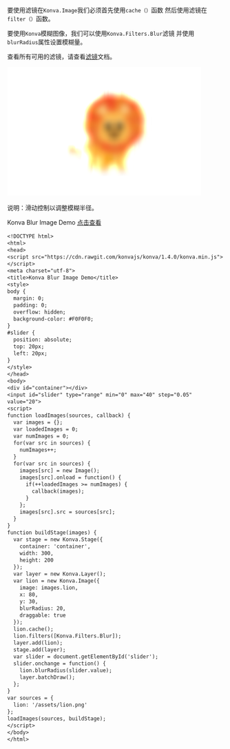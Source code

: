 要使用滤镜在`Konva.Image`我们必须首先使用`cache（）`函数
然后使用滤镜在`filter（）`函数。    

要使用`Konva`模糊图像，我们可以使用`Konva.Filters.Blur`滤镜
并使用`blurRadius`属性设置模糊量。 

查看所有可用的滤镜，请查看[滤镜](https://konvajs.github.io/api/Konva.Filters.html)文档。     

![](images/blur.png)


说明：滑动控制以调整模糊半径。 

Konva Blur Image Demo [点击查看](https://konvajs.github.io/downloads/code/filters/Blur.html)      





    <!DOCTYPE html>
    <html>
    <head>
    <script src="https://cdn.rawgit.com/konvajs/konva/1.4.0/konva.min.js"></script>
    <meta charset="utf-8">
    <title>Konva Blur Image Demo</title>
    <style>
    body {
      margin: 0;
      padding: 0;
      overflow: hidden;
      background-color: #F0F0F0;
    }
    #slider {
      position: absolute;
      top: 20px;
      left: 20px; 
    }
    </style>
    </head>
    <body>
    <div id="container"></div>
    <input id="slider" type="range" min="0" max="40" step="0.05" value="20">
    <script>
    function loadImages(sources, callback) {
      var images = {};
      var loadedImages = 0;
      var numImages = 0;
      for(var src in sources) {
        numImages++;
      }
      for(var src in sources) {
        images[src] = new Image();
        images[src].onload = function() {
          if(++loadedImages >= numImages) {
            callback(images);
          }
        };
        images[src].src = sources[src];
      }
    }
    function buildStage(images) {
      var stage = new Konva.Stage({
        container: 'container',
        width: 300,
        height: 200
      });
      var layer = new Konva.Layer();
      var lion = new Konva.Image({
        image: images.lion,
        x: 80,
        y: 30,
        blurRadius: 20,
        draggable: true
      });
      lion.cache();
      lion.filters([Konva.Filters.Blur]);
      layer.add(lion);
      stage.add(layer);
      var slider = document.getElementById('slider'); 
      slider.onchange = function() {
        lion.blurRadius(slider.value);
        layer.batchDraw();    
      };
    }
    var sources = {
      lion: '/assets/lion.png'
    };
    loadImages(sources, buildStage);
    </script>
    </body>
    </html>




   



